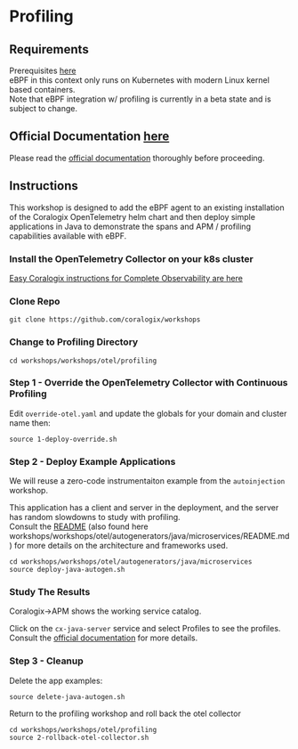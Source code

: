 # Profiling

## Requirements  
Prerequisites [here](https://coralogix.github.io/workshops/prereqs/)  
eBPF in this context only runs on Kubernetes with modern Linux kernel based containers.  
Note that eBPF integration w/ profiling is currently in a beta state and is subject to change.  

## Official Documentation [here](https://coralogix.com/docs/user-guides/continuous-profiling/setup/)  
Please read the [official documentation](https://coralogix.com/docs/user-guides/continuous-profiling/setup/) thoroughly before proceeding.

## Instructions  
 
This workshop is designed to add the eBPF agent to an existing installation of the Coralogix OpenTelemetry helm chart and then deploy simple applications in Java to demonstrate the spans and APM / profiling capabilities available with eBPF.

### Install the OpenTelemetry Collector on your k8s cluster
   
[Easy Coralogix instructions for Complete Observability are here](https://coralogix.com/docs/otel-collector-for-k8s/)  

### Clone Repo
```
git clone https://github.com/coralogix/workshops
```

### Change to Profiling Directory  
```
cd workshops/workshops/otel/profiling
```  

### Step 1 - Override the OpenTelemetry Collector with Continuous Profiling
Edit `override-otel.yaml` and update the globals for your domain and cluster name then:  
```
source 1-deploy-override.sh
```  

### Step 2 - Deploy Example Applications  
We will reuse a zero-code instrumentaiton example from the `autoinjection` workshop.   
  
This application has a client and server in the deployment, and the server has random slowdowns to study with profiling.  
Consult the [README](https://github.com/coralogix/workshops/blob/master/workshops/otel/autogenerators/java/microservices/README.md) (also found here workshops/workshops/otel/autogenerators/java/microservices/README.md) for more details on the architecture and frameworks used. 
```
cd workshops/workshops/otel/autogenerators/java/microservices
source deploy-java-autogen.sh
```

### Study The Results  
  
Coralogix->APM shows the working service catalog.  
  
Click on the `cx-java-server` service and select Profiles to see the profiles. Consult the [official documentation](https://coralogix.com/docs/user-guides/continuous-profiling/setup/) for more details.  

### Step 3 - Cleanup  

Delete the app examples:  
```
source delete-java-autogen.sh
```  
Return to the profiling workshop and roll back  the otel collector
```
cd workshops/workshops/otel/profiling
source 2-rollback-otel-collector.sh
```